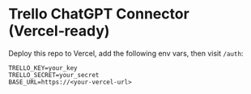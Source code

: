 
# Trello ChatGPT Connector (Vercel‑ready)

Deploy this repo to Vercel, add the following env vars, then visit `/auth`:

```
TRELLO_KEY=your_key
TRELLO_SECRET=your_secret
BASE_URL=https://<your-vercel-url>
```
